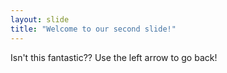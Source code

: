 ```yaml
---
layout: slide
title: "Welcome to our second slide!"
---
```

Isn't this fantastic??
Use the left arrow to go back!
